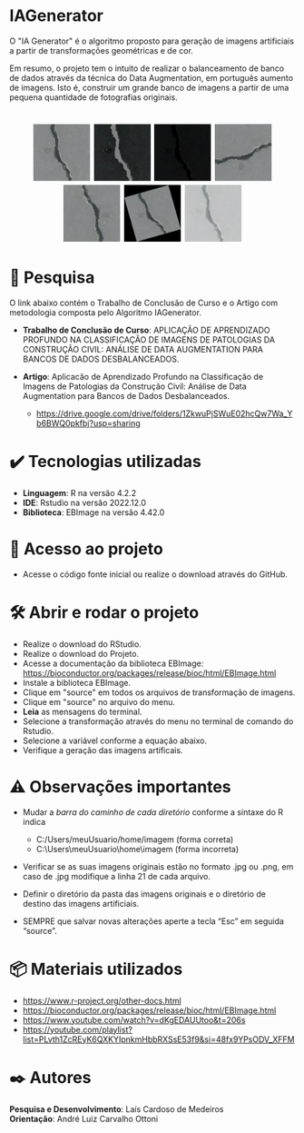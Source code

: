 # IAGenerator 
<p>
     O "IA Generator" é o algoritmo proposto para geração de imagens artificiais a partir de transformações geométricas e de cor. 

Em resumo, o projeto tem o intuito de realizar o balanceamento de banco de dados através da técnica do Data Augmentation, em português aumento de imagens.     Isto é, construir um grande banco de imagens a partir de uma pequena quantidade de fotografias originais.
</p>

<h1 align="center">
  <img alt="originalImage" title="Imagem original" src="./ExampleDatabaseImages/concreteCrack.png" height="100px" width="100px" />
  <img alt="tranformImage" title="Imagem Artificial" src="./ExampleDatabaseImages/transform/brightnessContrastGammaCorrection/brightnessContrastGammaCorrection 308.422050205991 concreteCrack.png 0.509803921568627 .png" height="100px" width="100px" />
  <img alt="originalImage" title="Imagem Artificial" src="./ExampleDatabaseImages/transform/brightnessContrast/brightnessContrast 447.601744206622 concreteCrack.png 0.509803921568627 .png" height="100px" width="100px" />
  <img alt="originalImage" title="Imagem Artificial" src="./ExampleDatabaseImages/transform/rotate/rotation 327.247439185157 concreteCrack.png 0.509803921568627 .png" height="100px" width="100px" />
  <img alt="originalImage" title="Imagem Artificial" src="./ExampleDatabaseImages/transform/flipFlop/flipFlop 650.86397016421 concreteCrack.png 0.509803921568627 .png" height="100px" width="100px" />
  <img alt="originalImage" title="Imagem Artificial" src="./ExampleDatabaseImages/transform/rotateFlipFlop/rotateFlipFlopp 49.3538624141365 concreteCrack.png 0.509803921568627 .png" height="100px" width="100px" />
  <img alt="originalImage" title="Imagem Artificial" src="./ExampleDatabaseImages/transform/gammaCorrection/gammaCorrection 329.745689406991 concreteCrack.png 0.509803921568627 .png" height="100px" width="100px" />

# 📄 Pesquisa

O link abaixo contém o Trabalho de Conclusão de Curso e o Artigo com metodologia composta pelo Algoritmo IAGenerator.

- **Trabalho de Conclusão de Curso**: APLICAÇÃO DE APRENDIZADO PROFUNDO NA CLASSIFICAÇÃO DE
IMAGENS DE PATOLOGIAS DA CONSTRUÇÃO CIVIL: ANÁLISE DE DATA
AUGMENTATION PARA BANCOS DE DADOS DESBALANCEADOS.

- **Artigo**: Aplicacão de Aprendizado Profundo na Classificação de Imagens de Patologias da Construção Civil: Análise de Data Augmentation para Bancos de Dados Desbalanceados.
     - https://drive.google.com/drive/folders/1ZkwuPjSWuE02hcQw7Wa_Yb6BWQ0pkfbj?usp=sharing

# ✔️ Tecnologias utilizadas

 - **Linguagem**: R na versão 4.2.2</li>
 - **IDE**: Rstudio na versão 2022.12.0</li>
 - **Biblioteca**: EBImage na versão 4.42.0</li>

# 📁 Acesso ao projeto

- Acesse o código fonte inicial ou realize o download através do GitHub.

# 🛠️ Abrir e rodar o projeto

- Realize o download do RStudio.
- Realize o download do Projeto.
- Acesse a documentação da biblioteca EBImage: https://bioconductor.org/packages/release/bioc/html/EBImage.html
- Instale a biblioteca EBImage.
- Clique em "source" em todos os arquivos de transformação de imagens.
- Clique em "source" no arquivo do menu.
- **Leia** as mensagens do terminal.
- Selecione a transformação através do menu no terminal de comando do Rstudio.
- Selecione a variável conforme a equação abaixo.
- Verifique a geração das imagens artificais.

# :warning: Observações importantes

- Mudar a *barra do caminho de cada diretório* conforme a sintaxe do R indica
     - C:/Users/meuUsuario/home/imagem (forma correta)
     - C:\Users\meuUsuario\home\imagem (forma incorreta)
  
- Verificar se as suas imagens originais estão no formato .jpg ou .png, em caso de .jpg modifique a linha 21 de cada arquivo.
- Definir o diretório da pasta das imagens originais e o diretório de destino das imagens artificiais.
- SEMPRE que salvar novas alterações aperte a tecla “Esc” em seguida “source”.

# 📦 Materiais utilizados

- https://www.r-project.org/other-docs.html
- https://bioconductor.org/packages/release/bioc/html/EBImage.html
- https://www.youtube.com/watch?v=dKgEDAUUtoo&t=206s
- https://youtube.com/playlist?list=PLvth1ZcREyK6QXKYIpnkmHbbRXSsE53f9&si=48fx9YPsODV_XFFM

# ✒️ Autores

**Pesquisa e Desenvolvimento**: Laís Cardoso de Medeiros
<br />
**Orientação**: André Luiz Carvalho Ottoni
